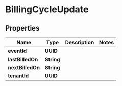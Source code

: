 

# BillingCycleUpdate


## Properties

Name | Type | Description | Notes
------------ | ------------- | ------------- | -------------
**eventId** | **UUID** |  | 
**lastBilledOn** | **String** |  | 
**nextBilledOn** | **String** |  | 
**tenantId** | **UUID** |  | 



